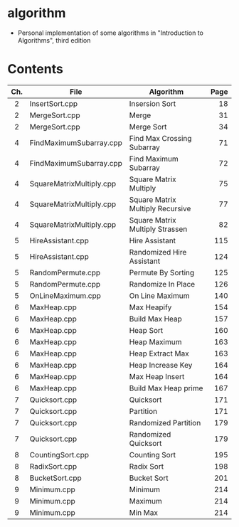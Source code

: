 # algorithm
* Personal implementation of some algorithms in "Introduction to Algorithms", third edition

# Contents

|Ch.| File							| Algorithm								| Page |
|:-:|-------------------------------|---------------------------------------|-----:|
| 2 | InsertSort.cpp				| Insersion Sort						|   18 |
| 2 | MergeSort.cpp					| Merge									|   31 |
| 2 | MergeSort.cpp					| Merge Sort							|   34 |
| 4 | FindMaximumSubarray.cpp		| Find Max Crossing Subarray			|   71 |
| 4 | FindMaximumSubarray.cpp		| Find Maximum Subarray					|   72 |
| 4 | SquareMatrixMultiply.cpp		| Square Matrix Multiply				|   75 |
| 4 | SquareMatrixMultiply.cpp		| Square Matrix Multiply Recursive		|   77 |
| 4 | SquareMatrixMultiply.cpp		| Square Matrix Multiply Strassen		|   82 |
| 5 | HireAssistant.cpp				| Hire Assistant						|  115 |
| 5 | HireAssistant.cpp				| Randomized Hire Assistant				|  124 |
| 5 | RandomPermute.cpp				| Permute By Sorting					|  125 |
| 5 | RandomPermute.cpp				| Randomize In Place					|  126 |
| 5 | OnLineMaximum.cpp				| On Line Maximum						|  140 |
| 6 | MaxHeap.cpp					| Max Heapify							|  154 |
| 6 | MaxHeap.cpp					| Build Max Heap						|  157 |
| 6 | MaxHeap.cpp					| Heap Sort								|  160 |
| 6 | MaxHeap.cpp					| Heap Maximum							|  163 |
| 6 | MaxHeap.cpp					| Heap Extract Max						|  163 |
| 6 | MaxHeap.cpp					| Heap Increase Key						|  164 |
| 6 | MaxHeap.cpp					| Max Heap Insert						|  164 |
| 6 | MaxHeap.cpp					| Build Max Heap prime					|  167 |
| 7 | Quicksort.cpp					| Quicksort								|  171 |
| 7 | Quicksort.cpp					| Partition								|  171 |
| 7 | Quicksort.cpp					| Randomized Partition					|  179 |
| 7 | Quicksort.cpp					| Randomized Quicksort					|  179 |
| 8 | CountingSort.cpp				| Counting Sort							|  195 |
| 8 | RadixSort.cpp					| Radix Sort							|  198 |
| 8 | BucketSort.cpp				| Bucket Sort							|  201 |
| 9 | Minimum.cpp					| Minimum								|  214 |
| 9 | Minimum.cpp					| Maximum								|  214 |
| 9 | Minimum.cpp					| Min Max								|  214 |
